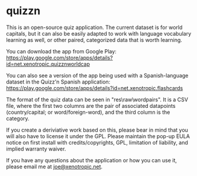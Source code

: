 quizzn
======

This is an open-source quiz application.  The current dataset is for world capitals, but it can also be easily adapted to work with language vocabulary learning as well, or other paired, categorized data that is worth learning.

You can download the app from Google Play: https://play.google.com/store/apps/details?id=net.xenotropic.quizznworldcap

You can also see a version of the app being used with a Spanish-language dataset in the Quizz'n Spanish application: https://play.google.com/store/apps/details?id=net.xenotropic.flashcards

The format of the quiz data can be seen in "res\raw\wordpairs".  It is a CSV file, where the first two columns are the pair of associated datapoints (country/capital; or word/foreign-word), and the third column is the category.

If you create a deriviative work based on this, please bear in mind that you will also have to license it under the GPL.  Please maintain the pop-up EULA notice on first install with credits/copyrights, GPL, limitation of liability, and implied warranty waiver.

If you have any questions about the application or how you can use it, please email me at joe@xenotropic.net.

